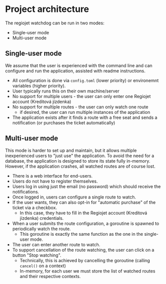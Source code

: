 # Project architecture

The regiojet watchdog can be run in two modes:

- Single-user mode
- Multi-user mode

## Single-user mode

We assume that the user is experienced with the command line and can configure and run the application,
assisted with readme instructions.

- All configuration is done via `config.toml` (lower priority) or environemnt variables (higher priority).
- User typically runs this on their own machine/server
- No support for multiple users - the user can only enter one Regiojet account (Kreditová jízdenka)
- No support for multiple routes - the user can only watch one route
  - if desired, the user can run multiple instances of the application
- The application exists after it finds a route with a free seat and sends a notification (or purchases the ticket automatically)

## Multi-user mode

This mode is harder to set up and maintain, but it allows multiple inexperienced users to "just use" the application.
To avoid the need for a database, the application is designed to store its state fully in-memory.
However, if the application crashes, all watched routes are of course lost.

- There is a web interface for end-users. 
- Users do not have to register themselves.
- Users log in using just the email (no password) which should receive the notifications. 
- Once logged in, users can configure a single route to watch.
- If the user wants, they can also opt-in for "automatic purchase" of the ticket via a checkbox.
  - In this case, they have to fill in the Regiojet account (Kreditová jízdenka) credentials.
- When a user submits the route configuration, a goroutine is spawned to periodically watch the route.
  - This goroutine is exactly the same function as the one in the single-user mode.
- The user can enter another route to watch.
- To support cancellation of the route watching, the user can click on a button "Stop watching".
  - Technically, this is achieved by cancelling the goroutine (calling `cancel()` on a context)
  - In-memory, for each user we must store the list of watched routes and their respective contexts.  
